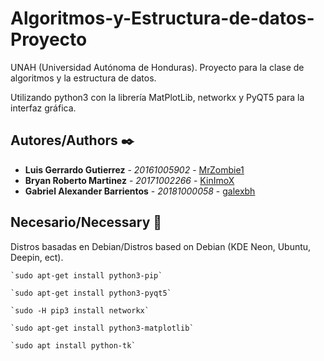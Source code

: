 # Algoritmos-y-Estructura-de-datos-Proyecto

UNAH (Universidad Autónoma de Honduras). Proyecto para la clase de algoritmos y la estructura de datos.

Utilizando python3 con la librería MatPlotLib, networkx y PyQT5 para la interfaz gráfica.

## Autores/Authors ✒️
* **Luis Gerrardo Gutierrez** - *20161005902* - [MrZombie1](https://github.com/MrZombie1)
* **Bryan Roberto Martinez** - *20171002266* - [KinImoX](https://github.com/KinImoX)
* **Gabriel Alexander Barrientos** - *20181000058* - [galexbh](https://github.com/galexbh)

## Necesario/Necessary 📄

Distros basadas en Debian/Distros based on Debian (KDE Neon, Ubuntu, Deepin, ect).

    `sudo apt-get install python3-pip`
    
    `sudo apt-get install python3-pyqt5`
    
    `sudo -H pip3 install networkx`
    
    `sudo apt-get install python3-matplotlib`
    
    `sudo apt install python-tk`
